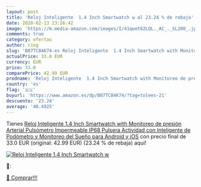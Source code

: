 ```yaml
---
layout: post
title: 'Reloj Inteligente  1.4 Inch Smartwatch w al 23.24 % de rebaja'
date: 2020-02-13 23:26:42
image: 'https://m.media-amazon.com/images/I/41qwot62LQL._AC_._SL200_.jpg'
comments: true
category: ofertas
author: ring
slug: 'B07TC84K74-es Reloj Inteligente  1.4 Inch Smartwatch with Monitoreo de presión Arterial  Pulsómetro Impermeable IP68 Pulsera Actividad con Inteligente de Podómetro y Monitoreo del Sueño para Android y iOS'
actualPrice: 33.0 EUR
currency: EUR
price: 33.0
comparePrice: 42.99 EUR
prodname: 'Reloj Inteligente  1.4 Inch Smartwatch with Monitoreo de presión Arterial  Pulsómetro Impermeable IP68 Pulsera Actividad con Inteligente de Podómetro y Monitoreo del Sueño para Android y iOS'
country: 'es'
flag: '🇪🇸'
buyurl: 'https://www.amazon.es/dp/B07TC84K74/?tag=tolees-21'
descuento: '23.24'
average: '40.4925'
---
```


Tienes [Reloj Inteligente  1.4 Inch Smartwatch with Monitoreo de presión Arterial  Pulsómetro Impermeable IP68 Pulsera Actividad con Inteligente de Podómetro y Monitoreo del Sueño para Android y iOS](https://www.amazon.es/dp/B07TC84K74/?tag=tolees-21) con precio final de  33.0 EUR (original: 42.99 EUR) (23.24 %  de rebaja) aqui!

[![Reloj Inteligente  1.4 Inch Smartwatch w](https://m.media-amazon.com/images/I/41qwot62LQL._AC_._SL200_.jpg)](https://www.amazon.es/dp/B07TC84K74/?tag=tolees-21)

🔎:


[🛒 Comprar!!!](https://www.amazon.es/dp/B07TC84K74/?tag=tolees-21)
